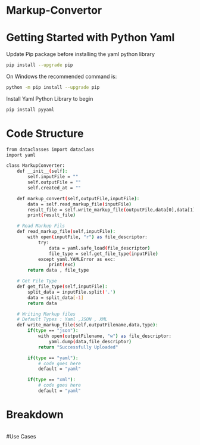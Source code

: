 # Markup-Convertor

# Getting Started with Python Yaml 

Update Pip package before installing the yaml python library 
```sh
pip install --upgrade pip
```

On Windows the recommended command is: 
```sh 
python -m pip install --upgrade pip
```

Install Yaml Python Library to begin  
```sh
pip install pyyaml
```

# Code Structure 
```sh
from dataclasses import dataclass
import yaml 

class MarkupConverter:
    def __init__(self):
        self.inputFile = ""
        self.outputFile = ""
        self.created_at = ""

    def markup_convert(self,outputFile,inputFile):
        data = self.read_markup_file(inputFile)
        result_file = self.write_markup_file(outputFile,data[0],data[1])
        print(result_file)

    # Read Markup Fils
    def read_markup_file(self,inputFile):
        with open(inputFile, "r") as file_descriptor:
            try:
                data = yaml.safe_load(file_descriptor)
                file_type = self.get_file_type(inputFile)
            except yaml.YAMLError as exc:
                print(exc)
        return data , file_type

    # Get File Type 
    def get_file_type(self,inputFile):
        split_data = inputFile.split('.')
        data = split_data[-1]
        return data 

    # Writing Markup files 
    # Default Types : Yaml ,JSON , XML
    def write_markup_file(self,outputFilename,data,type):
        if(type == "json"):
            with open(outputFilename, "w") as file_descriptor:
                yaml.dump(data,file_descriptor)
            return "Successfully Uploaded"

        if(type == "yaml"):
            # code goes here 
            default = "yaml"

        if(type == "xml"):
            # code goes here 
            default = "yaml"

```

# Breakdown
```sh

```

#Use Cases
```sh

```
